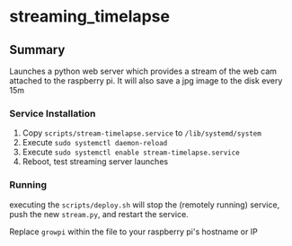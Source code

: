 # streaming_timelapse

## Summary
Launches a python web server which provides a stream of the web cam attached to the raspberry pi.  It will also save
a jpg image to the disk every 15m

### Service Installation
1. Copy `scripts/stream-timelapse.service` to `/lib/systemd/system`
2. Execute `sudo systemctl daemon-reload`
3. Execute `sudo systemctl enable stream-timelapse.service`
4. Reboot, test streaming server launches

### Running
executing the `scripts/deploy.sh` will stop the (remotely running) service,  push the new `stream.py`, and restart
the service.

Replace `growpi` within the file to your raspberry pi's hostname or IP
